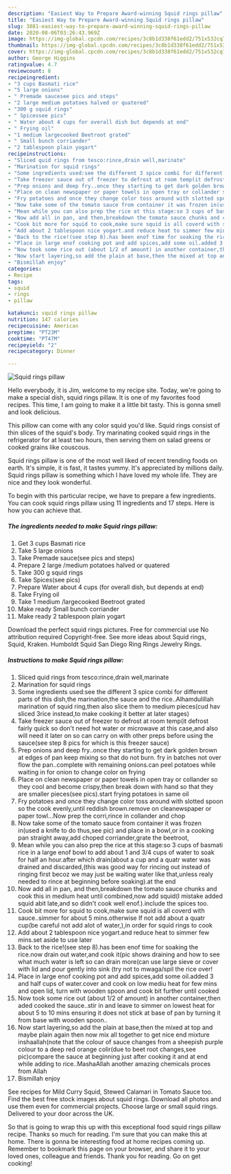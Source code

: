 ```yaml
---
description: "Easiest Way to Prepare Award-winning Squid rings pillaw"
title: "Easiest Way to Prepare Award-winning Squid rings pillaw"
slug: 3881-easiest-way-to-prepare-award-winning-squid-rings-pillaw
date: 2020-08-06T03:26:43.969Z
image: https://img-global.cpcdn.com/recipes/3c8b1d338f61edd2/751x532cq70/squid-rings-pillaw-recipe-main-photo.jpg
thumbnail: https://img-global.cpcdn.com/recipes/3c8b1d338f61edd2/751x532cq70/squid-rings-pillaw-recipe-main-photo.jpg
cover: https://img-global.cpcdn.com/recipes/3c8b1d338f61edd2/751x532cq70/squid-rings-pillaw-recipe-main-photo.jpg
author: George Higgins
ratingvalue: 4.7
reviewcount: 8
recipeingredient:
- "3 cups Basmati rice"
- "5 large onions"
- " Premade saucesee pics and steps"
- "2 large medium potatoes halved or quatered"
- "300 g squid rings"
- " Spicessee pics"
- " Water about 4 cups for overall dish but depends at end"
- " Frying oil"
- "1 medium largecooked Beetroot grated"
- " Small bunch corriander"
- "2 tablespoon plain yogart"
recipeinstructions:
- "Sliced quid rings from tesco:rince,drain well,marinate"
- "Marination for squid rings"
- "Some ingredients used:see the different 3 spice combi for different parts of this dish,the marination,the sauce and the rice..Alhamdulillah marination of squid ring,then also slice them to medium pieces(cud hav sliced 3rice instead,to make cooking it better at later stages)"
- "Take freezer sauce out of freezer to defrost at room temp(it defrost fairly quick so don&#39;t need hot water or microwave at this case,and also will need it later on so can carry on with other preps before using the sauce(see step 8 pics for which is this freezer sauce)"
- "Prep onions and deep fry..once they starting to get dark golden brown at edges of pan keep mixing so that do not burn. fry in batches not over flow the pan..complete with remaining onions.can peel potatoes while waiting in for onion to change color on frying"
- "Place on clean newspaper or paper towels in open tray or collander so they cool and become crispy,then break down with hand so that they are smaller pieces(see pics).start frying potatoes in same oil"
- "Fry potatoes and once they change color toss around with slotted spoon so the cook evenly,until reddish brown.remove on cleanewspaper or paper towl...Now prep the corri,rince in collander and chop"
- "Now take some of the tomato sauce from container it was frozen in(used a knife to do thus,see pic) and place in a bowl,or in a cooking pan straight away,add choped corriander,grate the beetroot,"
- "Mean while you can also prep the rice at this stage:so 3 cups of basmati rice in a large enof bowl to add about 1 and 3/4 cups of water to soak for half an hour.after which drain(about a cup and a quatr water was drained and discarded,(this was good way for rincing out instead of ringing first becoz we may just be waiting water like that,unless realy needed to rince at beginning before soaking).at the end"
- "Now add all in pan, and then,breakdown the tomato sauce chunks and cook this in medium heat until combined,now add squid(I mistake added squid abit late,and so didn&#39;t cook well enof.).include the spices too."
- "Cook bit more for squid to cook,make sure squid is all coverd with sauce..simmer for about 5 mins.otherwise If not add about a quatr cup(be careful not add alot of water,),in order for squid rings to cook"
- "Add about 2 tablespoon nice yogart.and reduce heat to simmer few mins.set aside to use later"
- "Back to the rice!(see step 8).has been enof time for soaking the rice.now drain out water,and cook it(pic shows draining and how to see what much water is left so can drain more(can use large sieve or cover with lid and pour gently into sink (try not to mwaga/spil the rice over!"
- "Place in large enof cooking pot and add spices,add some oil.added 3 and half cups of water.cover and cook on low mediu heat for few mins and open lid, turn with wooden spoon and cook bit further until cooked"
- "Now took some rice out (about 1/2 of amount) in another container,then aded cooked the sauce..stir in and leave to simmer on lowest heat for about 5 to 10 mins ensuring it does not stick at base of pan by turning it from base with wooden spoon.."
- "Now start layering,so add the plain at base,then the mixed at top and maybe plain again then now mix all together to get nice end mixture inshaallah(note that the colour of sauce changes from a sheepish purple colour to a deep red orange colir(due to beet root changes,see pic)compare the sauce at beginning just after cooking it and at end while adding to rice..MashaAllah another amazing chemicals proces from Allah"
- "Bismillah enjoy"
categories:
- Recipe
tags:
- squid
- rings
- pillaw

katakunci: squid rings pillaw 
nutrition: 147 calories
recipecuisine: American
preptime: "PT23M"
cooktime: "PT47M"
recipeyield: "2"
recipecategory: Dinner

---
```



![Squid rings pillaw](https://img-global.cpcdn.com/recipes/3c8b1d338f61edd2/751x532cq70/squid-rings-pillaw-recipe-main-photo.jpg)

Hello everybody, it is Jim, welcome to my recipe site. Today, we're going to make a special dish, squid rings pillaw. It is one of my favorites food recipes. This time, I am going to make it a little bit tasty. This is gonna smell and look delicious.

This pillow can come with any color squid you&#39;d like. Squid rings consist of thin slices of the squid&#39;s body. Try marinating cooked squid rings in the refrigerator for at least two hours, then serving them on salad greens or cooked grains like couscous.

Squid rings pillaw is one of the most well liked of recent trending foods on earth. It's simple, it is fast, it tastes yummy. It's appreciated by millions daily. Squid rings pillaw is something which I have loved my whole life. They are nice and they look wonderful.


To begin with this particular recipe, we have to prepare a few ingredients. You can cook squid rings pillaw using 11 ingredients and 17 steps. Here is how you can achieve that.

<!--inarticleads1-->

##### The ingredients needed to make Squid rings pillaw:

1. Get 3 cups Basmati rice
1. Take 5 large onions
1. Take  Premade sauce(see pics and steps)
1. Prepare 2 large /medium potatoes halved or quatered
1. Take 300 g squid rings
1. Take  Spices(see pics)
1. Prepare  Water about 4 cups (for overall dish, but depends at end)
1. Take  Frying oil
1. Take 1 medium /largecooked Beetroot grated
1. Make ready  Small bunch corriander
1. Make ready 2 tablespoon plain yogart


Download the perfect squid rings pictures. Free for commercial use No attribution required Copyright-free. See more ideas about Squid rings, Squid, Kraken. Humboldt Squid San Diego Ring Rings Jewelry Rings. 

<!--inarticleads2-->

##### Instructions to make Squid rings pillaw:

1. Sliced quid rings from tesco:rince,drain well,marinate
1. Marination for squid rings
1. Some ingredients used:see the different 3 spice combi for different parts of this dish,the marination,the sauce and the rice..Alhamdulillah marination of squid ring,then also slice them to medium pieces(cud hav sliced 3rice instead,to make cooking it better at later stages)
1. Take freezer sauce out of freezer to defrost at room temp(it defrost fairly quick so don&#39;t need hot water or microwave at this case,and also will need it later on so can carry on with other preps before using the sauce(see step 8 pics for which is this freezer sauce)
1. Prep onions and deep fry..once they starting to get dark golden brown at edges of pan keep mixing so that do not burn. fry in batches not over flow the pan..complete with remaining onions.can peel potatoes while waiting in for onion to change color on frying
1. Place on clean newspaper or paper towels in open tray or collander so they cool and become crispy,then break down with hand so that they are smaller pieces(see pics).start frying potatoes in same oil
1. Fry potatoes and once they change color toss around with slotted spoon so the cook evenly,until reddish brown.remove on cleanewspaper or paper towl...Now prep the corri,rince in collander and chop
1. Now take some of the tomato sauce from container it was frozen in(used a knife to do thus,see pic) and place in a bowl,or in a cooking pan straight away,add choped corriander,grate the beetroot,
1. Mean while you can also prep the rice at this stage:so 3 cups of basmati rice in a large enof bowl to add about 1 and 3/4 cups of water to soak for half an hour.after which drain(about a cup and a quatr water was drained and discarded,(this was good way for rincing out instead of ringing first becoz we may just be waiting water like that,unless realy needed to rince at beginning before soaking).at the end
1. Now add all in pan, and then,breakdown the tomato sauce chunks and cook this in medium heat until combined,now add squid(I mistake added squid abit late,and so didn&#39;t cook well enof.).include the spices too.
1. Cook bit more for squid to cook,make sure squid is all coverd with sauce..simmer for about 5 mins.otherwise If not add about a quatr cup(be careful not add alot of water,),in order for squid rings to cook
1. Add about 2 tablespoon nice yogart.and reduce heat to simmer few mins.set aside to use later
1. Back to the rice!(see step 8).has been enof time for soaking the rice.now drain out water,and cook it(pic shows draining and how to see what much water is left so can drain more(can use large sieve or cover with lid and pour gently into sink (try not to mwaga/spil the rice over!
1. Place in large enof cooking pot and add spices,add some oil.added 3 and half cups of water.cover and cook on low mediu heat for few mins and open lid, turn with wooden spoon and cook bit further until cooked
1. Now took some rice out (about 1/2 of amount) in another container,then aded cooked the sauce..stir in and leave to simmer on lowest heat for about 5 to 10 mins ensuring it does not stick at base of pan by turning it from base with wooden spoon..
1. Now start layering,so add the plain at base,then the mixed at top and maybe plain again then now mix all together to get nice end mixture inshaallah(note that the colour of sauce changes from a sheepish purple colour to a deep red orange colir(due to beet root changes,see pic)compare the sauce at beginning just after cooking it and at end while adding to rice..MashaAllah another amazing chemicals proces from Allah
1. Bismillah enjoy


See recipes for Mild Curry Squid, Stewed Calamari in Tomato Sauce too. Find the best free stock images about squid rings. Download all photos and use them even for commercial projects. Choose large or small squid rings. Delivered to your door across the UK. 

So that is going to wrap this up with this exceptional food squid rings pillaw recipe. Thanks so much for reading. I'm sure that you can make this at home. There is gonna be interesting food at home recipes coming up. Remember to bookmark this page on your browser, and share it to your loved ones, colleague and friends. Thank you for reading. Go on get cooking!

